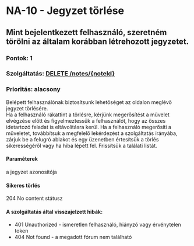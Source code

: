 # NA-10 - Jegyzet törlése

## Mint bejelentkezett felhasználó, szeretném törölni az általam korábban létrehozott jegyzetet.

### Pontok: 1
### Szolgáltatás: [DELETE /notes/{noteId}](http://localhost:5000/api-doc#/Notes/NotesController_deleteNote)
### Prioritás: alacsony

Belépett felhasználónak biztosítsunk lehetőséget az oldalon meglévő jegyzet törlésére.  
Ha a felhasználó rákattint a törlésre, kérjünk megerősítést a művelet elvégzése előtt és figyelmeztessük a felhasználót, hogy az összes idetartozó feladat is eltávolításra kerül. Ha a felhasználó megerősíti a műveletet, továbbítsuk a megfelelő lekérdezést a szolgáltatás irányába, zárjuk be a felugró ablakot és egy üzenetben értesítsük a törlés sikerességéről vagy ha hiba lépett fel. Frissítsük a találati listát.  

#### Paraméterek
a jegyzet azonosítója

#### Sikeres törlés
204 No content státusz

#### A szolgáltatás által visszajelzett hibák:
- 401 Unauthorized - ismeretlen felhasználó, hiányzó vagy érvénytelen token
- 404 Not found - a megadott fórum nem található
